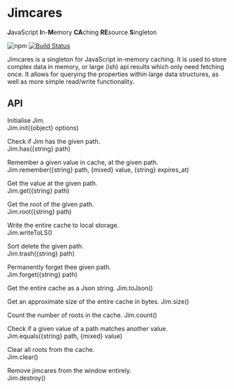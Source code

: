 # Jimcares

**J**avaScript **I**n-**M**emory **CA**ching **RE**source **S**ingleton

![npm](https://img.shields.io/npm/v/jimcares.svg)
[![Build Status](https://travis-ci.org/alexanderpharwood/jimcares.svg?branch=master)](https://travis-ci.org/alexanderpharwood/jimcares)  

Jimcares is a singleton for JavaScript in-memory caching. It is used to store complex data in memory, or large (ish) api results which only need fetching once. It allows for querying the properties within large data structures, as well as more simple read/write functionality.


## API

Initialise Jim.  
Jim.init({object} options)

Check if Jim has the given path.  
Jim.has({string} path)

Remember a given value in cache, at the given path.  
Jim.remember({string} path, {mixed} value, {string} expires_at)

Get the value at the given path.  
Jim.get({string} path)

Get the root of the given path.  
Jim.root({string} path)

Write the entire cache to local storage.  
Jim.writeToLS()

Sort delete the given path.  
Jim.trash({string} path)

Permanently forget thee given path.  
Jim.forget({string} path)

Get the entire cache as a Json string.
Jim.toJson()

Get an approximate size of the entire cache in bytes.
Jim.size()

Count the number of roots in the cache.
Jim.count()

Check if a given value of a path matches another value.  
Jim.equals({string} path, {mixed} value)

Clear all roots from the cache.  
Jim.clear()

Remove jimcares from the window entirely.  
Jim.destroy()

